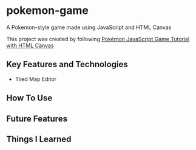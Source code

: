 # pokemon-game
A Pokemon-style game made using JavaScript and HTML Canvas

This project was created by following [Pokémon JavaScript Game Tutorial with HTML Canvas
](https://youtu.be/yP5DKzriqXA?si=Z73E1YZLN0C3zuJt)

## Key Features and Technologies
- Tiled Map Editor

## How To Use

## Future Features

## Things I Learned

